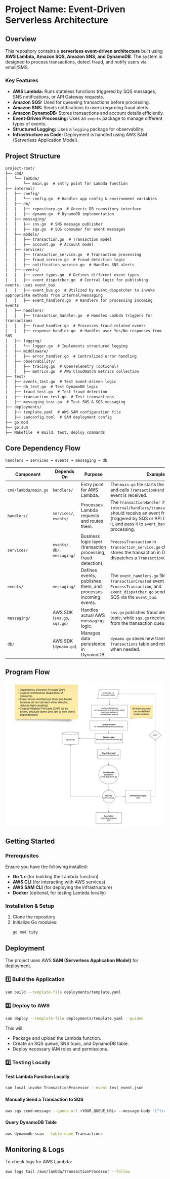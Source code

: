 # Project Name: Event-Driven Serverless Architecture

## Overview
This repository contains a **serverless event-driven architecture** built using **AWS Lambda, Amazon SQS, Amazon SNS, and DynamoDB**. The system is designed to process transactions, detect fraud, and notify users via email/SMS.

### **Key Features**
- **AWS Lambda:** Runs stateless functions triggered by SQS messages, SNS notifications, or API Gateway requests.
- **Amazon SQS:** Used for queueing transactions before processing.
- **Amazon SNS:** Sends notifications to users regarding fraud alerts.
- **Amazon DynamoDB:** Stores transactions and account details efficiently.
- **Event-Driven Processing:** Uses an `events` package to manage different types of events.
- **Structured Logging:** Uses a `logging` package for observability.
- **Infrastructure as Code:** Deployment is handled using AWS SAM (Serverless Application Model).

## **Project Structure**
```
project-root/
├── cmd/
│   └── lambda/
│       └── main.go  # Entry point for Lambda function
├── internal/
│   ├── config/
│   │   └── config.go  # Handles app config & environment variables
│   ├── db/
│   │   ├── repository.go  # Generic DB repository interface
│   │   ├── dynamo.go  # DynamoDB implementation
│   ├── messaging/
│   │   ├── sns.go  # SNS message publisher
│   │   ├── sqs.go  # SQS consumer for event messages
│   ├── models/
│   │   ├── transaction.go  # Transaction model
│   │   ├── account.go  # Account model
│   ├── services/
│   │   ├── transaction_service.go  # Transaction processing
│   │   ├── fraud_service.go  # Fraud detection logic
│   │   ├── notification_service.go  # Handles SNS alerts
│   ├── events/
│   │   ├── event_types.go  # Defines different event types
│   │   ├── event_dispatcher.go  # Central logic for publishing events, uses event_bus
|   |   ├── event_bus.go  # Utilized by event_dispatcher to invoke appropriate methods from internal/messaging
│   │   ├── event_handlers.go  # Handlers for processing incoming events
│   ├── handlers/
│   │   ├── transaction_handler.go  # Handles Lambda triggers for transactions
│   │   ├── fraud_handler.go  # Processes fraud-related events
│   │   ├── response_handler.go  # Handles user Yes/No responses from SNS
│   ├── logging/
│   │   └── logger.go  # Implements structured logging
│   ├── middleware/
│   │   ├── error_handler.go  # Centralized error handling
│   ├── observability/
│   │   ├── tracing.go  # OpenTelemetry (optional)
│   │   ├── metrics.go  # AWS CloudWatch metrics collection
├── test/
│   ├── events_test.go  # Test event-driven logic
│   ├── db_test.go  # Test DynamoDB logic
│   ├── fraud_test.go  # Test fraud detection
│   ├── transaction_test.go  # Test transactions
│   ├── messaging_test.go  # Test SNS & SQS messaging
├── deployments/
│   ├── template.yaml  # AWS SAM configuration file
│   ├── samconfig.toml  # SAM deployment config
├── go.mod
├── go.sum
├── Makefile  # Build, test, deploy commands
```

## Core Dependency Flow
```bash
handlers → services → events → messaging → db
```
| **Component**            | **Depends On**                   | **Purpose** | **Example** |
|-------------------------|--------------------------------|-------------|------------|
| `cmd/lambda/main.go`     | `handlers/`                     | Entry point for AWS Lambda. | The `main.go` file starts the Lambda function and calls `TransactionHandler` when an event is received. |
| `handlers/`             | `services/`, `events/`          | Processes Lambda requests and routes them. | The `TransactionHandler` in `internal/handlers/transaction_handler.go` should receive an event from AWS Lambda (triggered by SQS or API Gateway), parse it, and pass it to `event_handlers.go` for processing. |
| `services/`             | `events/`, `db/`, `messaging/`  | Business logic layer (transaction processing, fraud detection). | `ProcessTransaction` in `transaction_service.go` checks for fraud, stores the transaction in DynamoDB, and dispatches a `TransactionCreated` event. |
| `events/`               | `messaging/`                    | Defines events, publishes them, and processes incoming events. | The `event_handlers.go` file routes a `TransactionCreated` event to `ProcessTransaction`, and `event_dispatcher.go` sends it to SNS or SQS via the `event_bus`. |
| `messaging/`            | AWS SDK (`sns.go`, `sqs.go`)    | Handles actual AWS messaging logic. | `sns.go` publishes fraud alerts to an SNS topic, while `sqs.go` receives messages from the transaction queue. |
| `db/`                   | AWS SDK (`dynamo.go`)           | Manages data persistence in DynamoDB. | `dynamo.go` saves new transactions in the `Transactions` table and retrieves them when needed. |

## Program Flow
![Green Flag Flow](docs/GreenFlag_Flow.png)
## **Getting Started**
### **Prerequisites**
Ensure you have the following installed:
- **Go 1.x** (for building the Lambda function)
- **AWS CLI** (for interacting with AWS services)
- **AWS SAM CLI** (for deploying the infrastructure)
- **Docker** (optional, for testing Lambda locally)

### **Installation & Setup**
1. Clone the repository
2. Initialize Go modules:
   ```sh
   go mod tidy
   ```

## **Deployment**
The project uses AWS **SAM (Serverless Application Model)** for deployment.

### **1️⃣ Build the Application**
```sh
sam build --template-file deployments/template.yaml
```

### **2️⃣ Deploy to AWS**
```sh
sam deploy --template-file deployments/template.yaml --guided
```
This will:
- Package and upload the Lambda function.
- Create an SQS queue, SNS topic, and DynamoDB table.
- Deploy necessary IAM roles and permissions.


### **3️⃣ Testing Locally**
#### **Test Lambda Function Locally**
```sh
sam local invoke TransactionProcessor --event test_event.json
```

#### **Manually Send a Transaction to SQS**
```sh
aws sqs send-message --queue-url <YOUR_QUEUE_URL> --message-body '{"transactionID": "123", "amount": 50}'
```

#### **Query DynamoDB Table**
```sh
aws dynamodb scan --table-name Transactions
```

## **Monitoring & Logs**
To check logs for AWS Lambda:
```sh
aws logs tail /aws/lambda/TransactionProcessor --follow
```



